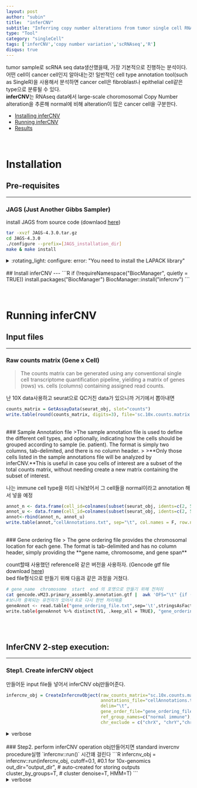 ```yaml
---
layout: post
author: "subin"
title:  "inferCNV"
subtitle: "Inferring copy number alterations from tumor single cell RNA-seq data"
type: "Tool"
category: "singleCell"
tags: ['inferCNV','copy number variation','scRNAseq','R']
disqus: true
---
```


tumor sample로 scRNA seq data생산했을때, 가장 기본적으로 진행하는 분석이다. 어떤 cell이 cancer cell인지 알아내는것! 일반적인 cell type annotation tool(such as SingleR)을 사용해서 분석하면 cancer cell은 fibroblast나 epithelial cell같은 type으로 분류될 수 있다. <br/>
**inferCNV**는 RNAseq data에서 large-scale choromosomal Copy Number alteration을 추론해 normal에 비해 alteration이 많은 cancer cell을 구분한다. 
<br/>
- [Installing inferCNV](#installation)
- [Running inferCNV](#running-infercnv)
- [Results](#results)
<br/><br/><br/>

# Installation
## Pre-requisites
---
### JAGS (Just Another Gibbs Sampler)
install JAGS from source code (downlaod [here](https://sourceforge.net/projects/mcmc-jags/files/JAGS/4.x/Source/))
```bash
tar -xvzf JAGS-4.3.0.tar.gz
cd JAGS-4.3.0
./configure --prefix=[JAGS_installation_dir]
make & make install
```
<details>
<summary>:rotating_light: configure: error: "You need to install the LAPACK library"</summary>
<div markdown="1">
```bash
...
checking for cheev_ in -llapack_rs6k... no
configure: error: "You need to install the LAPACK library"
```
configuration하는 도중에 위와 같은 error가 나면, `lapack` 설치해준다 (download source from [here](https://github.com/Reference-LAPACK/lapack/archive/refs/tags/v3.9.1.tar.gz))
```bash
tar -xvzf v3.9.1.tar.gz
cd lapack-3.9.1
#make.inc.example 파일의 내용을 본인 환경에 맞게 수정한 후, make.inc파일로 저장한다.
mv make.inc.example make.inc 
make & make install
```
잘 설치되면 다시 한번 configuration시도해보고, lapack 깔았는데도 같은 에러가 난다면 이렇게 해보자
```
LDFLAGS="-L/source/lapack-3.9.1" F77=gfortran ./configure --prefix=/source/JAGS-4.3.0 --with-lapack=/source/lapack-3.9.1
```
</div></details>
<br/>
## Install inferCNV
---
```R
if (!requireNamespace("BiocManager", quietly = TRUE))
     install.packages("BiocManager")
BiocManager::install("infercnv")
```
<br/><br/><br/>


# Running inferCNV
## Input files
---
### Raw counts matrix (Gene x Cell)
> The counts matrix can be generated using any conventional single cell transcriptome quantification pipeline, yielding a matrix of genes (rows) vs. cells (columns) containing assigned read counts.

난 10X data사용하고 seurat으로 QC거친 data가 있으니까 거기에서 뽑아내면
```R
counts_matrix = GetAssayData(seurat_obj, slot="counts")
write.table(round(counts_matrix, digits=3), file='sc.10x.counts.matrix', quote=F, sep="\t")                                                                                                        
```
<br/>
### Sample Annotation file
>The sample annotation file is used to define the different cell types, and optionally, indicating how the cells should be grouped according to sample (ie. patient). The format is simply two columns, tab-delimited, and there is no column header.
>
>**Only those cells listed in the sample annotations file will be analyzed by inferCNV.**This is useful in case you cells of interest are a subset of the total counts matrix, without needing create a new matrix containing the subset of interest.

나는 immune cell type을 미리 나눠놨어서 그 cell들을 normal이라고 annotation 해서 넣을 예정
```R
annot_n <- data.frame(cell_id=colnames(subset(seurat_obj, idents=c(2, 5, 9, 10))), annot="normal immune")
annot_u <- data.frame(cell_id=colnames(subset(seurat_obj, idents=c(2, 5, 9, 10), invert=T)), annot="not immune")
annot<-rbind(annot_n, annot_u)
write.table(annot,"cellAnnotations.txt", sep="\t", col.names = F, row.names = F,quote=F)
```
<br/>
### Gene ordering file
> The gene ordering file provides the chromosomal location for each gene. The format is tab-delimited and has no column header, simply providing the **gene name, chromosome, and gene span**

count할때 사용했던 reference와 같은 버전을 사용하자. (Gencode gtf file download [here](https://www.gencodegenes.org/mouse/release_M23.html))<br/>
bed file형식으로 만들기 위해 다음과 같은 과정을 거쳤다.
```bash
# gene_name  chromosome  start  end 의 포맷으로 만들기 위해 전처리
cat gencode.vM23.primary_assembly.annotation.gtf |  awk 'OFS="\t" {if ($3=="gene") {print $14,$1,$4-1,$5}}' | tr -d '";' > inferCNV_geneOrdering.txt
#보니까 중복되는 유전자가 있어서 R로 다시 한번 처리해줌
geneAnnot <- read.table("gene_ordering_file.txt",sep='\t',stringsAsFactors=F)
write.table(geneAnnot %>% distinct(V1, .keep_all = TRUE), "gene_ordering_file.txt", sep="\t", col.names = F, row.names = F,quote=F)
```
<br/><br/>
## InferCNV 2-step execution:
---
### Step1. Create inferCNV object
만들어둔 input file들 넣어서 inferCNV obj만들어준다.
```R
infercnv_obj = CreateInfercnvObject(raw_counts_matrix="sc.10x.counts.matrix",
                                    annotations_file="cellAnnotations.txt",
                                    delim="\t",
                                    gene_order_file="gene_ordering_file.txt",
                                    ref_group_names=c("normal immune"),
                                    chr_exclude = c("chrX", "chrY","chrM"))
```
<details>
<summary>verbose</summary>
<div markdown="1">
```bash
INFO [2021-05-25 17:35:49] Parsing matrix: sc.10x.counts.matrix
INFO [2021-05-25 17:36:02] Parsing gene order file: gene_ordering_file.txt
INFO [2021-05-25 17:36:02] Parsing cell annotations file: cellAnnotations.txt
INFO [2021-05-25 17:36:02] ::order_reduce:Start.
INFO [2021-05-25 17:36:02] .order_reduce(): expr and order match.
INFO [2021-05-25 17:36:02] ::process_data:order_reduce:Reduction from positional data, new dimensions (r,c) = 16766,5684 Total=114172878 Min=0 Max=5041.
INFO [2021-05-25 17:36:02] num genes removed taking into account provided gene ordering list: 529 = 3.15519503757605% removed.
INFO [2021-05-25 17:36:02] -filtering out cells < 100 or > Inf, removing 0 % of cells
INFO [2021-05-25 17:36:04] validating infercnv_obj
```
</div></details>
<br/>
### Step2. perform inferCNV operation
obj만들어지면 standard invercnv procedure실행 `infercnv::run()` 시간꽤 걸린다
```R
infercnv_obj = infercnv::run(infercnv_obj,
                     cutoff=0.1,  #0.1 for 10x-genomics
                     out_dir="output_dir",  # auto-created for storing outputs
                     cluster_by_groups=T,   # cluster
                     denoise=T,
                     HMM=T)
```
<details>
<summary>verbose</summary>
<div markdown="1">
```bash

```
</div></details>
<br/><br/><br/>
# Results
잘 돌아가고 나면, `out_dir` 옵션에 넣은 값과 같은 이름의 output directory가 생성된다.<br/>
**inferCNV.pdf**
<p align="center">
<img src="https://user-images.githubusercontent.com/43258282/119928911-810d8780-bfb7-11eb-82df-f42de8a5c5dd.png" alt="infercnv results">
</p>


<br/><br/><br/><br/><br/>
#### reference
[inferCNV github page](https://github.com/broadinstitute/inferCNV/wiki)